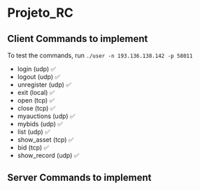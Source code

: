 # Projeto_RC

## Client Commands to implement

To test the commands, run `./user -n 193.136.138.142 -p 58011`

-   login (udp) ✅
-   logout (udp) ✅
-   unregister (udp) ✅
-   exit (local) ✅
-   open (tcp) ✅
-   close (tcp) ✅
-   myauctions (udp) ✅
-   mybids (udp) ✅
-   list (udp) ✅
-   show_asset (tcp) ✅
-   bid (tcp) ✅
-   show_record (udp) ✅

## Server Commands to implement
